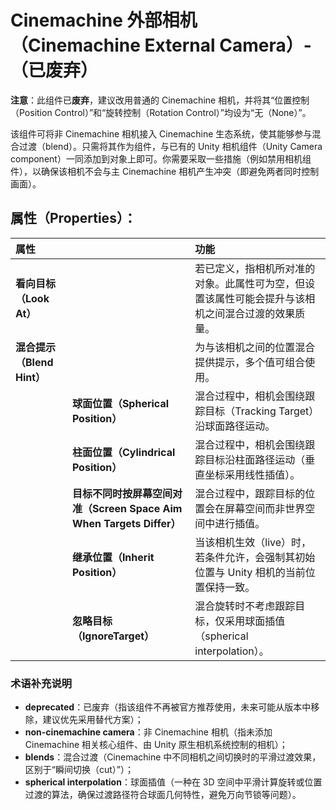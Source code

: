 # Cinemachine 外部相机（Cinemachine External Camera）-（已废弃）

**注意**：此组件已**废弃**，建议改用普通的 Cinemachine 相机，并将其“位置控制（Position Control）”和“旋转控制（Rotation Control）”均设为“无（None）”。

该组件可将非 Cinemachine 相机接入 Cinemachine 生态系统，使其能够参与混合过渡（blend）。只需将其作为组件，与已有的 Unity 相机组件（Unity Camera component）一同添加到对象上即可。你需要采取一些措施（例如禁用相机组件），以确保该相机不会与主 Cinemachine 相机产生冲突（即避免两者同时控制画面）。


## 属性（Properties）：

| **属性** || **功能** |
|:---|:---|:---|
| **看向目标（Look At）** || 若已定义，指相机所对准的对象。此属性可为空，但设置该属性可能会提升与该相机之间混合过渡的效果质量。 |
| **混合提示（Blend Hint）** || 为与该相机之间的位置混合提供提示，多个值可组合使用。 |
| | **球面位置（Spherical Position）** | 混合过程中，相机会围绕跟踪目标（Tracking Target）沿球面路径运动。 |
| | **柱面位置（Cylindrical Position）** | 混合过程中，相机会围绕跟踪目标沿柱面路径运动（垂直坐标采用线性插值）。 |
| | **目标不同时按屏幕空间对准（Screen Space Aim When Targets Differ）** | 混合过程中，跟踪目标的位置会在屏幕空间而非世界空间中进行插值。 |
| | **继承位置（Inherit Position）** | 当该相机生效（live）时，若条件允许，会强制其初始位置与 Unity 相机的当前位置保持一致。 |
| | **忽略目标（IgnoreTarget）** | 混合旋转时不考虑跟踪目标，仅采用球面插值（spherical interpolation）。 |


### 术语补充说明
- **deprecated**：已废弃（指该组件不再被官方推荐使用，未来可能从版本中移除，建议优先采用替代方案）；
- **non-cinemachine camera**：非 Cinemachine 相机（指未添加 Cinemachine 相关核心组件、由 Unity 原生相机系统控制的相机）；
- **blends**：混合过渡（Cinemachine 中不同相机之间切换时的平滑过渡效果，区别于“瞬间切换（cut）”）；
- **spherical interpolation**：球面插值（一种在 3D 空间中平滑计算旋转或位置过渡的算法，确保过渡路径符合球面几何特性，避免万向节锁等问题）。